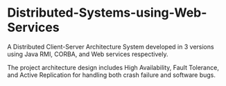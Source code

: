 # Distributed-Systems-using-Web-Services

A Distributed Client-Server Architecture System developed in 3 versions using Java RMI, CORBA, and Web services respectively.  

The project architecture design includes High Availability, Fault Tolerance, and Active Replication for handling both crash failure and software bugs.
